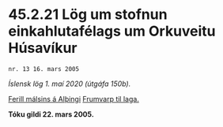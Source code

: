 # 45.2.21 Lög um stofnun einkahlutafélags um Orkuveitu Húsavíkur

`nr. 13 16. mars 2005`

_Íslensk lög 1. maí 2020 (útgáfa 150b)._

[Ferill málsins á Alþingi](https://www.althingi.is/thingstorf/thingmalalistar-eftir-thingum/ferill/?ltg=131&mnr=399)
[Frumvarp til laga.](https://www.althingi.is/altext/131/s/0506.html)

**Tóku gildi 22. mars 2005.**


